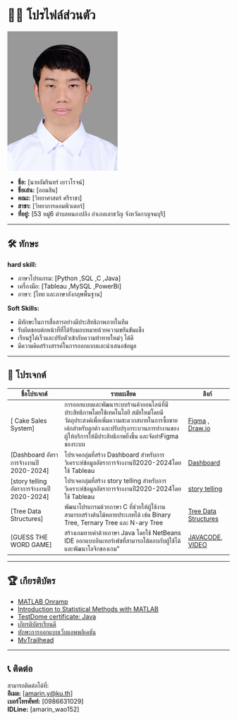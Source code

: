 # 👩‍💻 โปรไฟล์ส่วนตัว
![alt text](img/Profile1.jpg)
- **ชื่อ:** [นายอัมรินทร์ เยาวโรจน์]
- **ชื่อเล่น:** [ออมสิน]
- **คณะ:** [วิทยาศาสตร์ ศรีราชา]
- **สาขา:** [วิทยาการคอมพิวเตอร์] 
- **ที่อยู่:** [53 หมู่6 ตำบลหนองปลิง อำเภอเลาขวัญ จังหวัดกาญจนบุรี]  

---

## 🛠️ ทักษะ

**hard skill:**  
- ภาษาโปรแกรม: [Python ,SQL ,C ,Java]  
- เครื่องมือ: [Tableau ,MySQL ,PowerBi]
- ภาษา: [ไทย และภาษาอังกฤษพื้นฐาน]  


**Soft Skills:**  
- มีทักษะในการสื่อสารอย่างมีประสิทธิภาพภายในทีม
- รับผิดชอบต่อหน้าที่ที่ได้รับมอบหมายด้วยความขยันขันแข็ง
- เรียนรู้ได้เร็วและปรับตัวเข้ากับความท้าทายใหม่ๆ ได้ดี
- มีความคิดสร้างสรรค์ในการออกแบบและนำเสนอข้อมูล 

---

## 🚀 โปรเจกต์ 

| **ชื่อโปรเจกต์**       | **รายละเอียด**                                                                                  | **ลิงก์**                 |
|-------------------------|--------------------------------------------------------------------------------------------------|--------------------------|
| [ Cake Sales System]        | การออกแบบและพัฒนาระบบร้านค้าออนไลน์ที่มีประสิทธิภาพโดยใช้เทคโนโลยี สมัยใหม่โดยมีวัตถุประสงค์เพื่อเพิ่มความสะดวกสบายในการซื้อขายเค้กสําหรับลูกค้า และปรับปรุงกระบวนการทํางานของผู้ให้บริการให้มีประสิทธิภาพยิ่งขึ้น และจัดทำFigma ของระบบ  | [Figma](https://www.figma.com/design/JzXvFBPVu83f1pFaeFzBQe/Cupcake?node-id=21-687&t=WDXcypM8R8UR64B4-1) , [Draw.io](https://drive.google.com/file/d/1hvJY045382OwhqIT3_CZ4AkjKC4q2cHQ/view?usp=drivesdk)            |
| [Dashboard อัตราการจ้างงานปี 2020-2024]        | โปรเจคกลุ่มที่สร้าง Dashboard สำหรับการวิเคราะห์ข้อมูลอัตราการจ้างงานปี2020-2024โดยใช้ Tableau  | [Dashboard](https://public.tableau.com/app/profile/punnakan.punsiri/viz/project_17290244924750/Dashboard)
| [story telling อัตราการจ้างงานปี 2020-2024]        | โปรเจคกลุ่มที่สร้าง story telling สำหรับการวิเคราะห์ข้อมูลอัตราการจ้างงานปี2020-2024โดยใช้ Tableau  | [story telling](https://public.tableau.com/app/profile/punnakan.punsiri/viz/project_17290244924750/Story1)|
| [Tree Data Structures]        | พัฒนาโปรแกรมด้วยภาษา C ที่ช่วยให้ผู้ใช้งานสามารถสร้างต้นไม้หลายประเภทได้ เช่น Binary Tree, Ternary Tree และ N-ary Tree  | [Tree Data Structures](https://www.onlinegdb.com/6bfahBgCa)|
| [GUESS THE WORD GAME]        | สร้างเกมทายคำด้วยภาษา Java โดยใช้ NetBeans IDE ออกแบบอินเทอร์เฟซที่สามารถโต้ตอบกับผู้ใช้ได้ และพัฒนาโลจิกของเกม"  | [JAVACODE](https://drive.google.com/file/d/1ubz8F6FybJgAIg-Ht0-5kDIFkIykfgIb/view?usp=sharing), [VIDEO](https://drive.google.com/file/d/1-ioLRt038IRPhBKSYtjORuFQsnrPbP4L/view?usp=sharing)|

---

## 🏆 เกียรติบัตร  
- [MATLAB Onramp](https://drive.google.com/file/d/1LtLo4c8CZrGtV1hmQLhNnFX0iUYrXRP6/view?usp=sharing)
- [Introduction to Statistical Methods with MATLAB](https://drive.google.com/file/d/1TfOKSFvQS6QvfO416LG7ccu4Y4qQrmHk/view?usp=sharing)
- [TestDome certificate: Java](https://drive.google.com/file/d/1XmKisvVu0LzY09B9tQAiayYgYjKVFCxQ/view?usp=sharing)
- [เกียรติบัตรเรียนดี](https://drive.google.com/file/d/1mC8bzzRQzGLkJMDTX3t632InHRbDv3ik/view?usp=sharing)
- [ทักษะการออกแบบเว็บแอพพลิเคชัน](https://drive.google.com/file/d/1dWbrGbAAk_auiRzjvBtAx1pDbIBRuKfM/view?usp=sharing)
- [MyTrailhead](https://www.salesforce.com/trailblazer/a04ivjmnod39mcys5o)

---

## 📞 ติดต่อ

สามารถติดต่อได้ที่:  
**อีเมล:** [amarin.y@ku.th]  
**เบอร์โทรศัพท์:** [0986631029]  
**IDLine:** [amarin_wao152]
